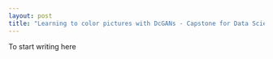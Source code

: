 ```yaml
---
layout: post
title: "Learning to color pictures with DcGANs - Capstone for Data Science Immersive Course"
---
```


To start writing here
